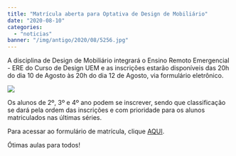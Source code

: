 ```yaml
---
title: "Matrícula aberta para Optativa de Design de Mobiliário"
date: "2020-08-10"
categories: 
  - "noticias"
banner: "/img/antigo/2020/08/5256.jpg"
---
```


A disciplina de Design de Mobiliário integrará o Ensino Remoto Emergencial - ERE do Curso de Design UEM e as inscrições estarão disponíveis das 20h do dia 10 de Agosto às 20h do dia 12 de Agosto, via formulário eletrônico.


<!--more-->

![](/img/antigo/2020/08/5256.jpg)


Os alunos de 2º, 3º e 4º ano podem se inscrever, sendo que classificação se dará pela ordem das inscrições e com prioridade para os alunos matriculados nas últimas séries.

Para acessar ao formulário de matrícula, clique [AQUI](https://docs.google.com/forms/d/e/1FAIpQLSekbRw9G0jpX7OtpjTnno9V7ysvjqMZMWx2gOsj7_dpVZbl6w/viewform).

Ótimas aulas para todos!

